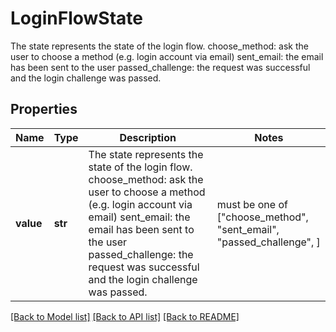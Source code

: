 # LoginFlowState

The state represents the state of the login flow.  choose_method: ask the user to choose a method (e.g. login account via email) sent_email: the email has been sent to the user passed_challenge: the request was successful and the login challenge was passed.

## Properties
Name | Type | Description | Notes
------------ | ------------- | ------------- | -------------
**value** | **str** | The state represents the state of the login flow.  choose_method: ask the user to choose a method (e.g. login account via email) sent_email: the email has been sent to the user passed_challenge: the request was successful and the login challenge was passed. |  must be one of ["choose_method", "sent_email", "passed_challenge", ]

[[Back to Model list]](../README.md#documentation-for-models) [[Back to API list]](../README.md#documentation-for-api-endpoints) [[Back to README]](../README.md)


